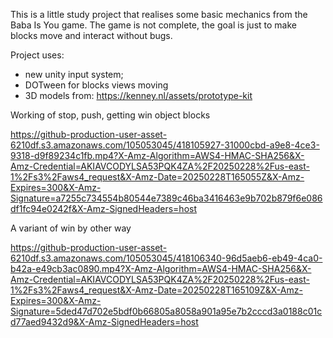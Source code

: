This is a little study project that realises some basic mechanics from the Baba Is You game.
The game is not complete, the goal is just to make blocks move and interact without bugs.

Project uses:
- new unity input system;
- DOTween for blocks views moving
- 3D models from: https://kenney.nl/assets/prototype-kit

Working of stop, push, getting win object blocks

https://github-production-user-asset-6210df.s3.amazonaws.com/105053045/418105927-31000cbd-a9e8-4ce3-9318-d9f89234c1fb.mp4?X-Amz-Algorithm=AWS4-HMAC-SHA256&X-Amz-Credential=AKIAVCODYLSA53PQK4ZA%2F20250228%2Fus-east-1%2Fs3%2Faws4_request&X-Amz-Date=20250228T165055Z&X-Amz-Expires=300&X-Amz-Signature=a7255c734554b80544e7389c46ba3416463e9b702b879f6e086df1fc94e0242f&X-Amz-SignedHeaders=host

A variant of win by other way

https://github-production-user-asset-6210df.s3.amazonaws.com/105053045/418106340-96d5aeb6-eb49-4ca0-b42a-e49cb3ac0890.mp4?X-Amz-Algorithm=AWS4-HMAC-SHA256&X-Amz-Credential=AKIAVCODYLSA53PQK4ZA%2F20250228%2Fus-east-1%2Fs3%2Faws4_request&X-Amz-Date=20250228T165109Z&X-Amz-Expires=300&X-Amz-Signature=5ded47d702e5bdf0b66805a8058a901a95e7b2cccd3a0188c01cd77aed9432d9&X-Amz-SignedHeaders=host

